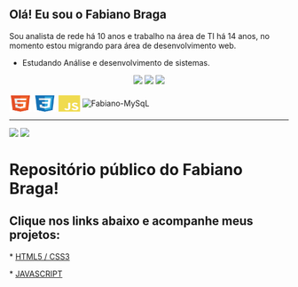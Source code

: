 ## Olá! Eu sou o Fabiano Braga

<p>Sou analista de rede há 10 anos e trabalho na área de TI há 14 anos, no momento estou migrando para área de desenvolvimento web. </p>

- Estudando Análise e desenvolvimento de sistemas.


<div align="center">
  <img height="180em" src="https://github.com/Fabiano-Braga/github-readme-stats&show_icons=true&theme=dracula&include_all_commits=true&count_private=true"/>
  <img height="180em" src="https://github-readme-stats.vercel.app/api?username=Fabiano-Braga&layout=compact&langs_count=7&theme=dracula"/>
  <img height="180em" src="https://github-readme-stats.vercel.app/api/top-langs/?username=Fabiano-Braga&layout=compact&langs_count=7&theme=dracula"/>
</div>

<div style="display: inline_block"><br>
  <img align="center" alt="Fabiano-HTML" height="30" width="40" src="https://raw.githubusercontent.com/devicons/devicon/master/icons/html5/html5-original.svg">
  <img align="center" alt="Fabiano-CSS" height="30" width="40" src="https://raw.githubusercontent.com/devicons/devicon/master/icons/css3/css3-original.svg">
  <img align="center" alt="Fabiano-Js" height="30" width="40" src="https://raw.githubusercontent.com/devicons/devicon/master/icons/javascript/javascript-plain.svg">
  <img align="center" alt="Fabiano-MySqL" heigth="30" width="40"  src="https://cdn.jsdelivr.net/gh/devicons/devicon/icons/mysql/mysql-original-wordmark.svg"/>
  </div>

---


 <div>
  <a href="https://www.instagram.com/fabianob09/" target="_blank"><img src="https://img.shields.io/badge/Instagram-E4405F?style=for-the-badge&logo=instagram&logoColor=white" target="_blank"></a>
  <a href="https://www.linkedin.com/in/fabiano-matheus-57a378215/" target="_blank"><img src="https://img.shields.io/badge/-LinkedIn-%230077B5?style=for-the-badge&logo=linkedin&logoColor=white" target="_blank"></a> 
 </div>
  
  # Repositório público do Fabiano Braga!
  
  ## Clique nos links abaixo e acompanhe meus projetos:
 
<p>* <a href="https://fabiano-braga.github.io/HTML-CSS/desafios/index.html" target="_blank">HTML5 / CSS3</a></p> 
  
 <p>* <a href="https://fabiano-braga.github.io/JavaScript/desafios/index.html" target="_blank">JAVASCRIPT</a></p>
  
